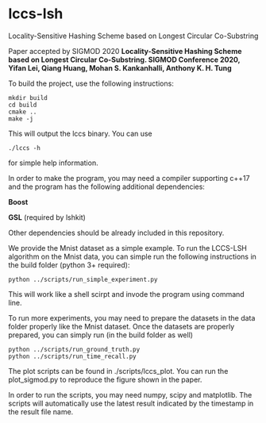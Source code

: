 # lccs-lsh
Locality-Sensitive Hashing Scheme based on Longest Circular Co-Substring

Paper accepted by SIGMOD 2020
**Locality-Sensitive Hashing Scheme based on Longest Circular Co-Substring. SIGMOD Conference 2020, Yifan Lei, Qiang Huang, Mohan S. Kankanhalli, Anthony K. H. Tung**

To build the project, use the following instructions:

```
mkdir build
cd build
cmake ..
make -j
```

This will output the lccs binary. You can use

```
./lccs -h
```

for simple help information.

In order to make the program, you may need a compiler supporting c++17 and the program has the following additional dependencies:

**Boost**

**GSL** (required by lshkit)

Other dependencies should be already included in this repository. 


We provide the Mnist dataset as a simple example. To run the LCCS-LSH algorithm on the Mnist data, you can simple run the following instructions in the build folder (python 3+ required):

```
python ../scripts/run_simple_experiment.py
```

This will work like a shell scirpt and invode the program using command line.

To run more experiments, you may need to prepare the datasets in the data folder properly like the Mnist dataset. 
Once the datasets are properly prepared, you can simply run (in the build folder as well)

```
python ../scripts/run_ground_truth.py
python ../scripts/run_time_recall.py
```


The plot scripts can be found in ./scripts/lccs_plot. You can run the plot_sigmod.py to reproduce the figure shown in the paper. 

In order to run the scripts, you may need numpy, scipy and matplotlib.
The scripts will automatically use the latest result indicated by the timestamp in the result file name. 